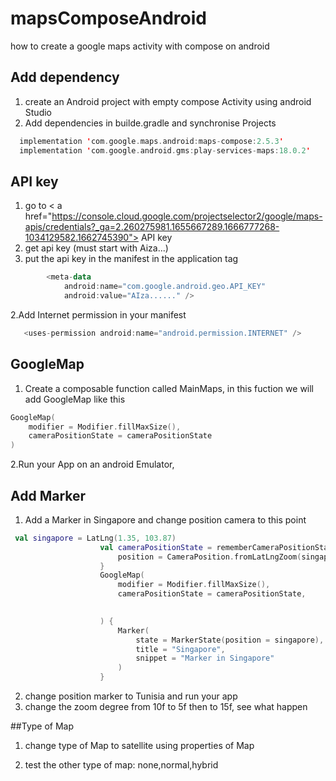 # mapsComposeAndroid
how to create a google maps activity with compose on android
## Add dependency
1. create an Android project with empty compose Activity using android Studio
2. Add dependencies in builde.gradle and synchronise Projects
```kotlin
  implementation 'com.google.maps.android:maps-compose:2.5.3'
  implementation 'com.google.android.gms:play-services-maps:18.0.2'
```
## API key
1. go to < a href="https://console.cloud.google.com/projectselector2/google/maps-apis/credentials?_ga=2.260275981.1655667289.1666777268-1034129582.1662745390"> API key </a>
2. get api key (must start with Aiza...)
3. put the api key in the manifest in the application tag
```kotlin
        <meta-data
            android:name="com.google.android.geo.API_KEY"
            android:value="AIza......" />

```
2.Add Internet permission in your manifest
```kotlin
   <uses-permission android:name="android.permission.INTERNET" />
```
## GoogleMap
1. Create a composable function called MainMaps, in this fuction we will add GoogleMap like this
```kotlin
GoogleMap(
    modifier = Modifier.fillMaxSize(),
    cameraPositionState = cameraPositionState
)
```
2.Run your App on an android Emulator,

## Add Marker 
1. Add a Marker in Singapore and change position camera to this point
```kotlin
 val singapore = LatLng(1.35, 103.87)
                    val cameraPositionState = rememberCameraPositionState {
                        position = CameraPosition.fromLatLngZoom(singapore, 10f)
                    }
                    GoogleMap(
                        modifier = Modifier.fillMaxSize(),
                        cameraPositionState = cameraPositionState,
                        

                    ) {
                        Marker(
                            state = MarkerState(position = singapore),
                            title = "Singapore",
                            snippet = "Marker in Singapore"
                        )
                    }          
```
2. change position marker to Tunisia and run your app
3. change the zoom degree from 10f to 5f then to 15f, see what happen

##Type of Map
1. change type of Map to satellite using properties of Map


3. test the other type of map: none,normal,hybrid





